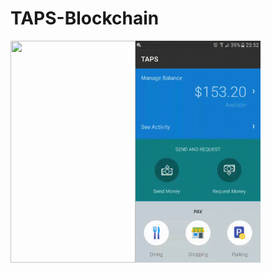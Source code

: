 # TAPS-Blockchain

<img src="https://github.com/JasonThyeMC/TAPS-Blockchain/blob/master/TAPS-Demo.gif" width="200" height="355" align="left" />
<img src="https://github.com/JasonThyeMC/TAPS-Blockchain/blob/master/TAPS-Demo-2.gif" width="200" height="355" align="left" />

